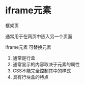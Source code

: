 # iframe元素

框架页

通常用于在网页中嵌入另一个页面

iframe元素 可替换元素

1. 通常是行盒
2. 通常显示的内容取决于元素的属性
3. CSS不能完全控制其中的样式
4. 具有行块盒的特点